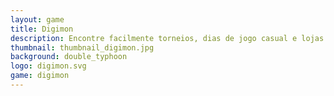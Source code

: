 ```yaml
---
layout: game
title: Digimon
description: Encontre facilmente torneios, dias de jogo casual e lojas que apoiam o Digimon Card Game em São José do Rio Preto e região
thumbnail: thumbnail_digimon.jpg
background: double_typhoon
logo: digimon.svg
game: digimon
---
```

